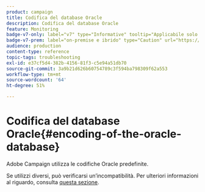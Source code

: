 ```yaml
---
product: campaign
title: Codifica del database Oracle
description: Codifica del database Oracle
feature: Monitoring
badge-v7-only: label="v7" type="Informative" tooltip="Applicabile solo a Campaign Classic v7"
badge-v7-prem: label="on-premise e ibrido" type="Caution" url="https://experienceleague.adobe.com/docs/campaign-classic/using/installing-campaign-classic/architecture-and-hosting-models/hosting-models-lp/hosting-models.html?lang=it" tooltip="Applicabile solo alle distribuzioni on-premise e ibride"
audience: production
content-type: reference
topic-tags: troubleshooting
exl-id: e37cf5d4-382b-4156-81f3-c5e94a51db70
source-git-commit: 3a9b21d626b60754789c3f594ba798309f62a553
workflow-type: tm+mt
source-wordcount: '64'
ht-degree: 51%

---
```


# Codifica del database Oracle{#encoding-of-the-oracle-database}



Adobe Campaign utilizza le codifiche Oracle predefinite.

Se utilizzi diversi, può verificarsi un’incompatibilità. Per ulteriori informazioni al riguardo, consulta [questa sezione](../../installation/using/database.md#oracle).
